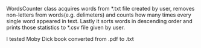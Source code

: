WordsCounter class acquires words from *.txt file created by user,
removes non-letters from words(e.g. delimeters) and counts how many times every single word appeared in text. 
Lastly it sorts words in descending order and prints those statistics to *.csv file given by user. 

I tested Moby Dick book converted from .pdf to .txt
